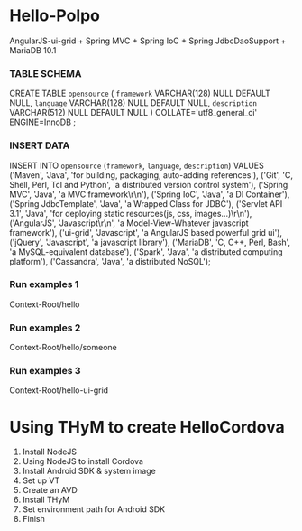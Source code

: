 # Hello-Polpo
AngularJS-ui-grid + Spring MVC + Spring IoC + Spring JdbcDaoSupport + MariaDB 10.1
### TABLE SCHEMA
CREATE TABLE `opensource` (
	`framework` VARCHAR(128) NULL DEFAULT NULL,
	`language` VARCHAR(128) NULL DEFAULT NULL,
	`description` VARCHAR(512) NULL DEFAULT NULL
)
COLLATE='utf8_general_ci'
ENGINE=InnoDB
;
### INSERT DATA
INSERT INTO `opensource` (`framework`, `language`, `description`) VALUES
	('Maven', 'Java', 'for building, packaging, auto-adding references'),
	('Git', 'C, Shell, Perl, Tcl and Python', 'a distributed version control system'),
	('Spring MVC', 'Java', 'a MVC framework\r\n'),
	('Spring IoC', 'Java', 'a DI Container'),
	('Spring JdbcTemplate', 'Java', 'a Wrapped Class for JDBC'),
	('Servlet API 3.1', 'Java', 'for deploying static resources(js, css, images...)\r\n'),
	('AngularJS', 'Javascript\r\n', 'a Model-View-Whatever javascript framework'),
	('ui-grid', 'Javascript', 'a AngularJS based powerful grid ui'),
	('jQuery', 'Javascript', 'a javascript library'),
	('MariaDB', 'C, C++, Perl, Bash', 'a MySQL-equivalent database'),
	('Spark', 'Java', 'a distributed computing platform'),
	('Cassandra', 'Java', 'a distributed NoSQL');
### Run examples 1
Context-Root/hello
### Run examples 2
Context-Root/hello/someone
### Run examples 3
Context-Root/hello-ui-grid
# Using THyM to create HelloCordova
1. Install NodeJS
2. Using NodeJS to install Cordova
3. Install Android SDK & system image
4. Set up VT
5. Create an AVD
6. Install THyM
7. Set environment path for Android SDK
8. Finish